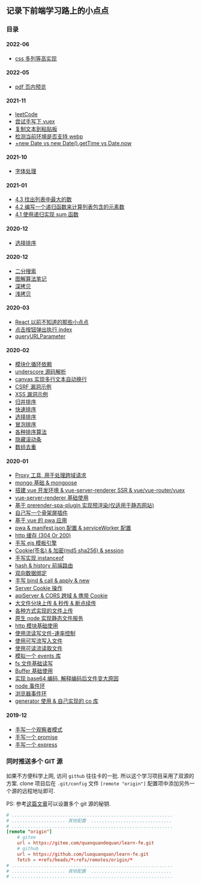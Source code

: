 ## 记录下前端学习路上的小点点

### 目录

#### 2022-06

- [css 多列等高实现](./css/%E5%A4%9A%E5%88%97%E7%AD%89%E9%AB%98/)

#### 2022-05

- [pdf 页内预览](./pdf-viewer/)

#### 2021-11

- [leetCode](./algorithm/leetcode)
- [尝试手写下 vuex](./simple-vuex)
- [复制文本到粘贴板](./basic-js/copyText.js)
- [检测当前环境是否支持 webp](./basic-js/isWebpSupport.js)
- [+new Date vs new Date().getTime vs Date.now](./basic-js/getTimestamp.js)

#### 2021-10

- [字体处理](./handle-font)

#### 2021-01

- [4.3 找出列表中最大的数](./algorithm/grokkingAlgorithms/4/3.js)
- [4.2 编写一个递归函数来计算列表包含的元素数](./algorithm/grokkingAlgorithms/4/2.js)
- [4.1 使用递归实现 sum 函数](./algorithm/grokkingAlgorithms/4/1.js)

#### 2020-12

- [选择排序](./algorithm/grokkingAlgorithms/selectionSort.js)

#### 2020-12

- [二分搜索](./algorithm/grokkingAlgorithms/binarySearch.js)
- [图解算法笔记](./algorithm/grokkingAlgorithms)
- [深拷贝](./basic-js/deepClone.js)
- [浅拷贝](./basic-js/shallowClone.js)

#### 2020-03

- [React 以前不知道的那些小点点](./react-little-dot-dot)
- [点击按钮弹出执行 index](./basic-js/click-index-btn)
- [queryURLParameter](./basic-js/queryURLParameter.js)

#### 2020-02

- [模块化循环依赖](./webpack-learn/webpack-in-action/circular-reference)
- [underscore 源码解析](./basic-js/underscore-analysis.js)
- [canvas 实现多行文本自动换行](./canvas-multi-line-text/index.html)
- [CSRF 漏洞示例](./web-security/csrf/)
- [XSS 漏洞示例](./web-security/xss/)
- [归并排序](./basic-js/array-sort/mergeSort.js)
- [快速排序](./basic-js/array-sort/quickSort.js)
- [选择排序](./basic-js/array-sort/selectionSort.js)
- [冒泡排序](./basic-js/array-sort/bubbleSort.js)
- [各种排序算法](./basic-js/array-sort/)
- [隐藏滚动条](./hidden-scroll-bar)
- [数组去重](./basic-js/array-unique.js)

#### 2020-01

- [Proxy 工具, 用于处理跨域请求](./magna-proxy)
- [mongo 基础 & mongoose](./mongo-learn)
- [搭建 vue 开发环境 & vue-server-renderer SSR & vue/vue-router/vuex](./vue-ssr/simple-vue-env)
- [vue-server-renderer 基础使用](./vue-ssr/vue-server-render)
- [基于 prerender-spa-plugin 实现预渲染(仅适用于静态网站)](./vue-ssr/prerender)
- [自己写一个骨架屏插件](./pwa/pwa-vue/my-skeleton-plugin.js)
- [基于 vue 的 pwa 应用](./pwa/pwa-vue)
- [pwa & manifest.json 配置 & serviceWorker 配置](./pwa)
- [http 缓存 (304 Or 200)](./http/cache)
- [手写 ejs 模板引擎](./simple-ejs/)
- [Cookie(签名) & 加密(md5 sha256) & session](./simple-cookie/)
- [手写实现 instanceof](./simple-instanceof/index.js)
- [hash & history 前端路由](./fe-router)
- [双向数据绑定](./data-binding)
- [手写 bind & call & apply & new](./customize-this)
- [Server Cookie 操作](./simple-cookie/server.js)
- [apiServer & CORS 跨域 & 携带 Cookie](./api-server)
- [大文件分块上传 & 秒传 & 断点续传](./file-upload/split-upload)
- [各种方式实现的文件上传](./file-upload)
- [原生 node 实现静态文件服务](./http/static-server.js)
- [http 模块基础使用](./http)
- [使用流读写文件-速率控制](./node-fs/read%2Bwrite-stream.js)
- [使用可写流写入文件](./node-fs/write-stream.js)
- [使用可读流读取文件](./node-fs/read-stream.js)
- [模拟一个 events 库](./node-fs/event.js)
- [fs 文件基础读写](./node-fs/fs.js)
- [Buffer 基础使用](./buffer/buffer.js)
- [实现 base64 编码, 解释编码后文件变大原因](./buffer/base64.js)
- [node 事件环](./event-loop/node/index.js)
- [浏览器事件环](./event-loop/browser)
- [generator 使用 & 自己实现的 co 库](./simple-generator)

#### 2019-12

- [手写一个观察者模式](./simple-observer)
- [手写一个 promise](./simple-promise)
- [手写一个 express](./simple-express)

### 同时推送多个 GIT 源

如果不方便科学上网, 访问 `github` 往往卡的一批. 所以这个学习项目采用了双源的方案. clone 项目后在 `.git/config` 文件 `[remote "origin"]` 配置项中添加另外一个源的远程地址即可.

PS: 参考[这篇文章](https://note.niubishanshan.top/Tips/GitHub/tips/%E5%90%8C%E6%97%B6%E9%85%8D%E7%BD%AE%20gitlab%20%E5%92%8C%20github/)可以设置多个 git 源的秘钥.

```conf
# ............................................................
# .................... 其他配置  ..............................
# ............................................................
[remote "origin"]
	# gitee
	url = https://gitee.com/quanquandequan/learn-fe.git
	# github
	url = https://github.com/luoquanquan/learn-fe.git
	fetch = +refs/heads/*:refs/remotes/origin/*
# ............................................................
# .................... 其他配置  ..............................
# ............................................................
```
